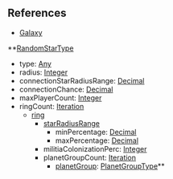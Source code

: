 ## References
  * [Galaxy](Galaxy.md)

**[RandomStarType](RandomStarType.md)
  * type: [Any](Any.md)
  * radius: [Integer](Integer.md)
  * connectionStarRadiusRange: [Decimal](Decimal.md)
  * connectionChance: [Decimal](Decimal.md)
  * maxPlayerCount: [Integer](Integer.md)
  * ringCount: [Iteration](Iteration.md)
    * [ring](ring.md)
      * [starRadiusRange](starRadiusRange.md)
        * minPercentage: [Decimal](Decimal.md)
        * maxPercentage: [Decimal](Decimal.md)
      * militiaColonizationPerc: [Integer](Integer.md)
      * planetGroupCount: [Iteration](Iteration.md)
        * [planetGroup](PlanetGroupType.md): [PlanetGroupType](PlanetGroupType.md)**
